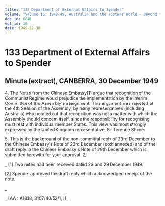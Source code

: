 ```yaml
---
title: "133 Department of External Affairs to Spender"
volume: "Volume 16: 1948-49, Australia and the Postwar World - Beyond the Region"
doc_id: 6848
vol_id: 16
date: 1949-12-30
---
```


# 133 Department of External Affairs to Spender

## Minute (extract), CANBERRA, 30 December 1949

4\. The Notes from the Chinese Embassy[1] argue that recognition of the Communist Regime would prejudice the implementation by the Interim Committee of the Assembly's assignment. This argument was rejected at the 4th Session of the Assembly, by many representatives (including Australia) who pointed out that recognition was not a matter with which the Assembly should concern itself, since the responsibility for recognising must rest with individual member States. This view was most strongly expressed by the United Kingdom representative, Sir Terence Shone.

5\. This is the background of the non-committal reply of 23rd December to the Chinese Embassy's Note of 23rd December (both annexed) and of the draft reply to the Chinese Embassy's Note of 29th December which is submitted herewith for your approval.[2]

_ [1] Two notes had been received dated 23 and 29 December 1949.

[2] Spender approved the draft reply which acknowledged receipt of the note.

_

_ [AA : A1838, 3107/40/52/1, I]_
